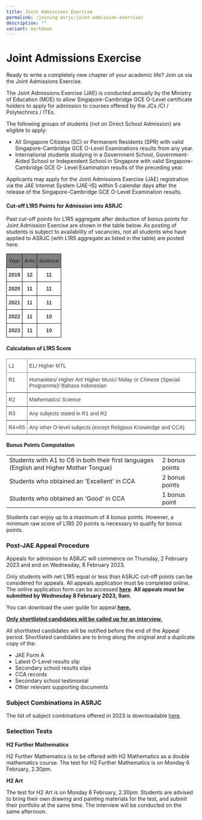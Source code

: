 ```yaml
---
title: Joint Admissions Exercise
permalink: /joining-asrjc/joint-admission-exercise/
description: ""
variant: markdown
---
```

Joint Admissions Exercise
=========================

Ready to write a completely new chapter of your academic life? Join us via the Joint Admissions Exercise.

The Joint Admissions Exercise (JAE) is conducted annually by the Ministry of Education (MOE) to allow Singapore-Cambridge GCE O-Level certificate holders to apply for admission to courses offered by the JCs /CI / Polytechnics / ITEs.

The following groups of students (not on Direct School Admission) are eligible to apply:

*   All Singapore Citizens (SC) or Permanent Residents (SPR) with valid Singapore-Cambridge GCE O-Level Examinations results from any year.
*   International students studying in a Government School, Government-Aided School or Independent School in Singapore with valid Singapore-Cambridge GCE O- Level Examination results of the preceding year.

Applicants may apply for the Joint Admissions Exercise (JAE) registration via the JAE Internet System (JAE-IS) within 5 calendar days after the release of the Singapore-Cambridge GCE O-Level Examination results.

#### Cut-off L1R5 Points for Admission into ASRJC

Past cut-off points for L1R5 aggregate after deduction of bonus points for Joint Admission Exercise are shown in the table below. As posting of students is subject to availability of vacancies, not all students who have applied to ASRJC (with L1R5 aggregate as listed in the table) are posted here.

<style type="text/css">
.tg  {border-collapse:collapse;border-spacing:0;}
.tg td{border-color:black;border-style:solid;border-width:1px;font-family:Arial, sans-serif;font-size:14px;
  overflow:hidden;padding:10px 5px;word-break:normal;}
.tg th{border-color:black;border-style:solid;border-width:1px;font-family:Arial, sans-serif;font-size:14px;
  font-weight:normal;overflow:hidden;padding:10px 5px;word-break:normal;}
.tg .tg-dllr{background-color:#808080;color:#3A3A3A;font-weight:bold;text-align:center;vertical-align:top}
.tg .tg-sm4r{background-color:#FFF;color:#3A3A3A;font-weight:bold;text-align:center;vertical-align:top}
</style>
<table class="tg">
<thead>
  <tr>
    <th class="tg-dllr"><span style="font-weight:bold;font-style:inherit">Year</span></th>
    <th class="tg-dllr"><span style="font-weight:bold;font-style:inherit">Arts</span></th>
    <th class="tg-dllr"><span style="font-weight:bold;font-style:inherit">Science</span></th>
  </tr>
</thead>
<tbody>
  <tr>
    <td class="tg-sm4r"><span style="font-weight:bold;font-style:inherit">2019</span></td>
    <td class="tg-sm4r"><span style="font-weight:bold;font-style:inherit">12</span></td>
    <td class="tg-sm4r"><span style="font-weight:bold;font-style:inherit">11</span></td>
  </tr>
  <tr>
    <td class="tg-sm4r"><span style="font-weight:bold;font-style:inherit">2020</span></td>
    <td class="tg-sm4r"><span style="font-weight:bold;font-style:inherit">11</span></td>
    <td class="tg-sm4r"><span style="font-weight:bold;font-style:inherit">11</span></td>
  </tr>
  <tr>
    <td class="tg-sm4r"><span style="font-weight:bold;font-style:inherit">2021</span></td>
    <td class="tg-sm4r"><span style="font-weight:bold;font-style:inherit">11</span></td>
    <td class="tg-sm4r"><span style="font-weight:bold;font-style:inherit">11</span></td>
  </tr>
  <tr>
    <td class="tg-sm4r"><span style="font-weight:bold;font-style:inherit">2022</span></td>
    <td class="tg-sm4r"><span style="font-weight:bold;font-style:inherit">11</span></td>
    <td class="tg-sm4r"><span style="font-weight:bold;font-style:inherit">10</span></td>
  </tr>
  <tr>
    <td class="tg-sm4r"><span style="font-weight:bold;font-style:inherit">2023</span></td>
    <td class="tg-sm4r"><span style="font-weight:bold;font-style:inherit">11</span></td>
    <td class="tg-sm4r"><span style="font-weight:bold;font-style:inherit">10</span></td>
  </tr>
</tbody>
</table>

#### Calculation of L1R5 Score
	
<table style="border-collapse:collapse;border-spacing:0" class="tg"><thead><tr><th style="background-color:#FFF;border-color:inherit;border-style:solid;border-width:1px;color:#3A3A3A;font-family:Arial, sans-serif;font-size:14px;font-weight:normal;overflow:hidden;padding:10px 5px;text-align:left;vertical-align:top;word-break:normal"><span style="font-weight:inherit;font-style:inherit">L1</span></th><th style="background-color:#FFF;border-color:inherit;border-style:solid;border-width:1px;color:#3A3A3A;font-family:Arial, sans-serif;font-size:14px;font-weight:normal;overflow:hidden;padding:10px 5px;text-align:left;vertical-align:top;word-break:normal"><span style="font-weight:inherit;font-style:inherit">EL/ Higher MTL</span></th></tr></thead><tbody><tr><td style="background-color:#FFF;border-color:inherit;border-style:solid;border-width:1px;color:#3A3A3A;font-family:Arial, sans-serif;font-size:14px;overflow:hidden;padding:10px 5px;text-align:left;vertical-align:top;word-break:normal"><span style="font-weight:inherit;font-style:inherit">R1</span></td><td style="background-color:#FFF;border-color:inherit;border-style:solid;border-width:1px;color:#3A3A3A;font-family:Arial, sans-serif;font-size:14px;overflow:hidden;padding:10px 5px;text-align:left;vertical-align:top;word-break:normal"><span style="font-weight:inherit;font-style:inherit">Humanities/ Higher Art/ Higher Music/ Malay or Chinese (Special Programme)/ Bahasa Indonesian</span></td></tr><tr><td style="background-color:#FFF;border-color:inherit;border-style:solid;border-width:1px;color:#3A3A3A;font-family:Arial, sans-serif;font-size:14px;overflow:hidden;padding:10px 5px;text-align:left;vertical-align:top;word-break:normal"><span style="font-weight:inherit;font-style:inherit">R2</span></td><td style="background-color:#FFF;border-color:inherit;border-style:solid;border-width:1px;color:#3A3A3A;font-family:Arial, sans-serif;font-size:14px;overflow:hidden;padding:10px 5px;text-align:left;vertical-align:top;word-break:normal"><span style="font-weight:inherit;font-style:inherit">Mathematics/ Science</span></td></tr><tr><td style="background-color:#FFF;border-color:inherit;border-style:solid;border-width:1px;color:#3A3A3A;font-family:Arial, sans-serif;font-size:14px;overflow:hidden;padding:10px 5px;text-align:left;vertical-align:top;word-break:normal"><span style="font-weight:inherit;font-style:inherit">R3</span></td><td style="background-color:#FFF;border-color:inherit;border-style:solid;border-width:1px;color:#3A3A3A;font-family:Arial, sans-serif;font-size:14px;overflow:hidden;padding:10px 5px;text-align:left;vertical-align:top;word-break:normal"><span style="font-weight:inherit;font-style:inherit">Any subjects stated in R1 and R2</span></td></tr><tr><td style="background-color:#FFF;border-color:inherit;border-style:solid;border-width:1px;color:#3A3A3A;font-family:Arial, sans-serif;font-size:14px;overflow:hidden;padding:10px 5px;text-align:left;vertical-align:top;word-break:normal"><span style="font-weight:inherit;font-style:inherit">R4+R5</span></td><td style="background-color:#FFF;border-color:inherit;border-style:solid;border-width:1px;color:#3A3A3A;font-family:Arial, sans-serif;font-size:14px;overflow:hidden;padding:10px 5px;text-align:left;vertical-align:top;word-break:normal"><span style="font-weight:inherit;font-style:inherit">Any other O-level subjects (except Religious Knowledge and CCA)</span></td></tr></tbody></table>
	
	
#### Bonus Points Computation


<style>
</style>


<table>
  <tbody><tr>
    <td>Students with A1 to C6 in both their first languages (English and Higher Mother Tongue)</td>
		<td>2 bonus points</td>
  </tr>
  <tr>
    <td>Students who obtained an 'Excellent' in CCA</td>
    <td>2 bonus points</td>
  </tr>
  <tr>
    <td>Students who obtained an 'Good' in CCA</td>
    <td>1 bonus point</td>
  </tr>
</tbody></table>



Students can enjoy up to a maximum of 4 bonus points. However, a minimum raw score of L1R5 20 points is necessary to qualify for bonus points.

### **Post-JAE Appeal Procedure**

Appeals for admission to ASRJC will commence on Thursday, 2 February 2023 and end on Wednesday, 8 February 2023.

Only students with net L1R5 equal or less than ASRJC cut-off points can be considered for appeals.&nbsp;All appeals application must be completed online. The online application form can be accessed&nbsp;**[here](https://portal.asrjc.edu.sg/appeal)**.&nbsp;**All appeals must be submitted by Wednesday 8 February 2023, 9am.**

You can download the user guide for appeal&nbsp;**[here.](/files/2023-user-guide-for-appeal.pdf)**

<b><u>Only shortlisted candidates will be called up for an interview.</u></b>

All shortlisted candidates will be notified before the end of the Appeal period. Shortlisted candidates are to bring along the original and a duplicate copy of the:

* JAE Form A
* Latest O-Level results slip
* Secondary school results slips
* CCA records
* Secondary school testimonial
* Other relevant supporting documents

### **Subject&nbsp;Combinations&nbsp;in ASRJC**

The list of subject combinations offered in 2023 is downloadable [here](/files/Subject_Combination_List_2024.pdf).

### **Selection Tests**

**H2 Further Mathematics**

H2 Further Mathematics is to be offered with H2 Mathematics as a double mathematics course. The test for H2 Further Mathematics is on Monday 6 February, 2.30pm.

**H2 Art**

The test for H2 Art is on Monday 6 February, 2.30pm. Students are advised to bring their own drawing and painting materials for the test, and submit their portfolio at the same time. The interview will be conducted on the same afternoon.